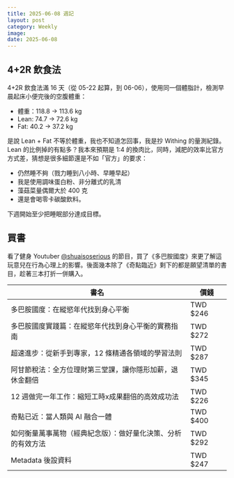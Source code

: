 ```yaml
---
title: 2025-06-08 週記
layout: post
category: Weekly
image:
date: 2025-06-08
---
```

## 4+2R 飲食法

4+2R 飲食法滿 16 天（從 05-22 起算，到 06-06），使用同一個體脂計，檢測早晨起床小便完後的空腹體重：  
- 體重：118.8 → 113.6 kg  
- Lean: 74.7 → 72.6 kg  
- Fat: 40.2 → 37.2 kg

是說 Lean + Fat 不等於體重，我也不知道怎回事，我是抄 Withing 的量測紀錄。Lean 的比例掉的有點多？我本來預期是 1:4 的換肉比，同時，減肥的效率比官方方式差，猜想是很多細節還是不如「官方」的要求：
- 仍然睡不夠（戮力睡到八小時、早睡早起）
- 我是使用調味蛋白粉、非分離式的乳清
- 藻菇菜量偶爾大於 400 克
- 還是會喝零卡碳酸飲料。

下週開始至少把睡眠部分達成目標。

## 買書

看了健身 Youtuber [@shuaisoserious](https://www.youtube.com/@shuaisoserious) 的節目，買了《多巴胺國度》來更了解這玩意兒在行為心理上的影響。後面幾本除了《奇點臨近》剩下的都是願望清單的書目，趁著三本打折一併購入。

| 書名                             | 價錢       |
| ------------------------------ | -------- |
| 多巴胺國度：在縱慾年代找到身心平衡              | TWD $246 |
| 多巴胺國度實踐篇：在縱慾年代找到身心平衡的實務指南      | TWD $272 |
| 超速進步：從新手到專家，12 條精通各領域的學習法則     | TWD $287 |
| 阿甘節稅法：全方位理財第三堂課，讓你隱形加薪，退休金翻倍   | TWD $345 |
| 12 週做完一年工作：縮短工時x成果翻倍的高效成功法     | TWD $226 |
| 奇點已近：當人類與 AI 融合一體              | TWD $400 |
| 如何衡量萬事萬物（經典紀念版）：做好量化決策、分析的有效方法 | TWD $292 |
| Metadata 後設資料                  | TWD $247 |
